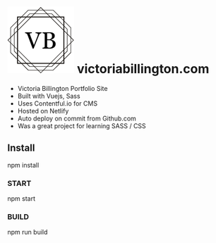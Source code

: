 
# ![logo](https://github.com/phantompepper/Victoria-Billington-Site/blob/master/img/favicon.png) victoriabillington.com

- Victoria Billington Portfolio Site
- Built with Vuejs, Sass
- Uses Contentful.io for CMS
- Hosted on Netlify
- Auto deploy on commit from Github.com
- Was a great project for learning SASS / CSS

## Install

npm install

### START

npm start

### BUILD

npm run build
